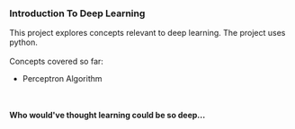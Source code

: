 ### Introduction To Deep Learning
This project explores concepts relevant to deep learning. The project uses python.<br><br>
Concepts covered so far:<br>
<ul>
<li>Perceptron Algorithm</li>
</ul><br><br>
<b>Who would've thought learning could be so deep...</b>
